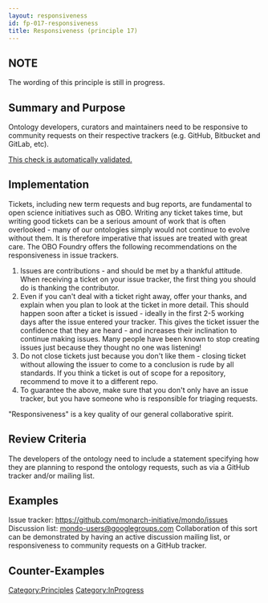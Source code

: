 ```yaml
---
layout: responsiveness
id: fp-017-responsiveness
title: Responsiveness (principle 17)
---
```


NOTE
-------
The wording of this principle is still in progress.

Summary and Purpose
-------
Ontology developers, curators and maintainers need to be responsive to community requests on their respective trackers (e.g. GitHub, Bitbucket and GitLab, etc).

[This check is automatically validated.](checks/fp_017)

Implementation
-------
Tickets, including new term requests and bug reports, are fundamental to open science initiatives such as OBO. Writing any ticket takes time, but writing good tickets can be a serious amount of work that is often overlooked - many of our ontologies simply would not continue to evolve without them. It is therefore imperative that issues are treated with great care. The OBO Foundry offers the following recommendations on the responsiveness in issue trackers.

1. Issues are contributions - and should be met by a thankful attitude. When receiving a ticket on your issue tracker, the first thing you should do is thanking the contributor.
1. Even if you can't deal with a ticket right away, offer your thanks, and explain when you plan to look at the ticket in more detail. This should happen soon after a ticket is issued - ideally in the first 2-5 working days after the issue entered your tracker. This gives the ticket issuer the confidence that they are heard - and increases their inclination to continue making issues. Many people have been known to stop creating issues just because they thought no one was listening!
1. Do not close tickets just because you don't like them - closing ticket without allowing the issuer to come to a conclusion is rude by all standards. If you think a ticket is out of scope for a repository, recommend to move it to a different repo.
1. To guarantee the above, make sure that you don't only have an issue tracker, but you have someone who is responsible for triaging requests.

"Responsiveness" is a key quality of our general collaborative spirit.

Review Criteria
-------
The developers of the ontology need to include a statement specifying how they are planning to respond the ontology requests, such as via a GitHub tracker and/or mailing list. 

Examples
--------

Issue tracker: https://github.com/monarch-initiative/mondo/issues
Discussion list: mondo-users@googlegroups.com
Collaboration of this sort can be demonstrated by having an active discussion mailing list, or responsiveness to community requests on a GitHub tracker.

Counter-Examples
----------------

<Category:Principles> <Category:InProgress>
